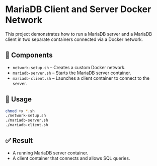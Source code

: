 # MariaDB Client and Server Docker Network

This project demonstrates how to run a MariaDB server and a MariaDB client in two separate containers connected via a Docker network.

## 🧱 Components

- `network-setup.sh` – Creates a custom Docker network.
- `mariadb-server.sh` – Starts the MariaDB server container.
- `mariadb-client.sh` – Launches a client container to connect to the server.

## 🔧 Usage

```bash
chmod +x *.sh
./network-setup.sh
./mariadb-server.sh
./mariadb-client.sh
```

## ✅ Result

- A running MariaDB server container.
- A client container that connects and allows SQL queries.
